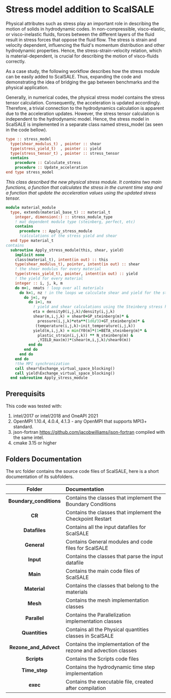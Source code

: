 # Stress model addition to ScalSALE
Physical attributes such as stress play an important role in describing the motion of solids in hydrodynamic codes. In non-compressible, visco-elastic, or visco-inelastic fluids, forces between the different layers of the fluid result in stress forces that oppose the fluid flow. The stress is strain and velocity dependent, influencing the fluid's momentum distribution and other hydrodynamic properties. Hence, the stress-strain-velocity relation, which is material-dependent, is crucial for describing the motion of visco-fluids correctly.

 As a case study, the following workflow describes how the stress module can be easily added to ScalSALE. Thus, expanding the code and demonstrating the idea of bridging the gap between benchmarks and the physical application.

Generally, in numerical codes, the physical stress model contains the stress tensor calculation. Consequently, the acceleration is updated accordingly. Therefore, a trivial connection to the hydrodynamics calculation is apparent due to the acceleration updates. However, the stress tensor calculation is independent to the hydrodynamic model. Hence, the stress model in ScalSALE is implemented in a separate class named stress_model (as seen in the code bellow).
```fortran
type :: stress_model
  type(shear_modulus_t) , pointer :: shear
  type(stress_yield_t)  , pointer :: yield
  type(stress_tensor_t) , pointer :: stress_tensor
  contains
    procedure :: Calculate_stress
    procedure :: Update_acceleration
end type stress_model
```
*This class described the new physical stress module. It contains two main functions, a function that calculates the stress in the current time step and a function that update the acceleration values using the updated stress tensor.*

```fortran
module material_module
  type, extends(material_base_t) :: material_t
    integer, dimension(:) :: stress_module_type 
    ! mat dependent module type (steinberg, perfect, etc)
    contains
      procedure :: Apply_stress_module 
      !calculations of the stress yield and shear
  end type material_t
contains
  subroutine Apply_stress_module(this, shear, yield)
    implicit none
    class(material_t), intent(in out) :: this
    type(shear_modulus_t), pointer, intent(in out) :: shear 
    ! the shear modulus for every material
    type(stress_yield_t), pointer, intent(in out) :: yield 
    ! the yield for every material
    integer :: i, j, k, m
    do m=1, nmats ! loop over all materials
      do k=1, nz ! in the loops we calculate shear and yield for the steinberg model
        do j=1, ny
          do i=1, nx
            ! yield and shear calculations using the Steinberg stress hardening model
            eta = density0(i,j,k)/density(i,j,k)
            shear(m,i,j,k) = shear0+GP_steinberg(m)* &
              pressure(i,j,k)*eta**(1d0/3)+GT_steinberg(m)* &
             (temperature(i,j,k)-init_temperature(i,j,k))
            yield(m,i,j,k) = min(Y0(m)*(1+BETA_steinberg(m)* &
              plastic_strain(i,j,k)) ** N_steinberg(m) &
              ,YIELD_max(m))*(shear(m,i,j,k)/shear0(m))
          end do
        end do
      end do
    end do
    !the MPI synchronization 
    call shear%Exchange_virtual_space_blocking() 
    call yield%Exchange_virtual_space_blocking()
  end subroutine Apply_stress_module
```

## Prerequisits

This code was tested with:
1. intel/2017 or intel/2018 and OneAPI 2021
2. OpenMPI 1.10.4, 4.0.4, 4.1.3 - any OpenMPI that supports MPI3+ standard.
3. json-fortran https://github.com/jacobwilliams/json-fortran compiled with the same intel.
4. cmake 3.15 or higher

## Folders Documentation

The src folder contains the source code files of ScalSALE, here is a short documentation of its subfolders.

|Folder                    |Documentation                                                                   |
|:---:                     |:---                                                                            |
|**Boundary_conditions**   |Contains the classes that implement the Boundary Conditions                     |
|**CR**                    |Contains the classes that implement the Checkpoint Restart                      |
|**Datafiles**             |Contains all the input datafiles for ScalSALE                                     |
|**General**               |Contains General modules and code files for ScalSALE                              |
|**Input**                 |Contains the classes that parse the input datafile                              |
|**Main**                  |Contains the main code files of ScalSALE                                          |
|**Material**              |Contains the classes that belong to the materials                               |
|**Mesh**                  |Contains the mesh implementation classes                                        |
|**Parallel**              |Contains the Parallelization implementation classes                             |
|**Quantities**            |Contains all the Physical quantities classes in ScalSALE                          |
|**Rezone_and_Advect**     |Contains the implementation of the rezone and advection classes                 |
|**Scripts**               |Contains the Scripts code files                                                 |
|**Time_step**             |Contains the hydrodynamic time step implementation                              |
|**exec**                  |Contains the executable file, created after compilation                         |


